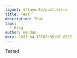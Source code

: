 ```yaml
---
layout: $/layouts/post.astro
title: Teat
description: Teat
tags:
  - Blog
author: nandan
date: 2023-04-15T00:35:07.851Z
---
```

Tested 